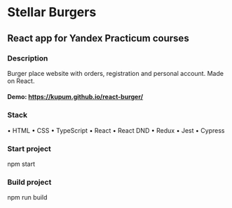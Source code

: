 # Stellar Burgers

## React app for Yandex Practicum courses

### Description
Burger place website with orders, registration and personal account. Made on React.

#### Demo: https://kupum.github.io/react-burger/

### Stack
• HTML
• CSS
• TypeScript
• React
• React DND
• Redux
• Jest
• Cypress

### Start project
npm start

### Build project
npm run build
